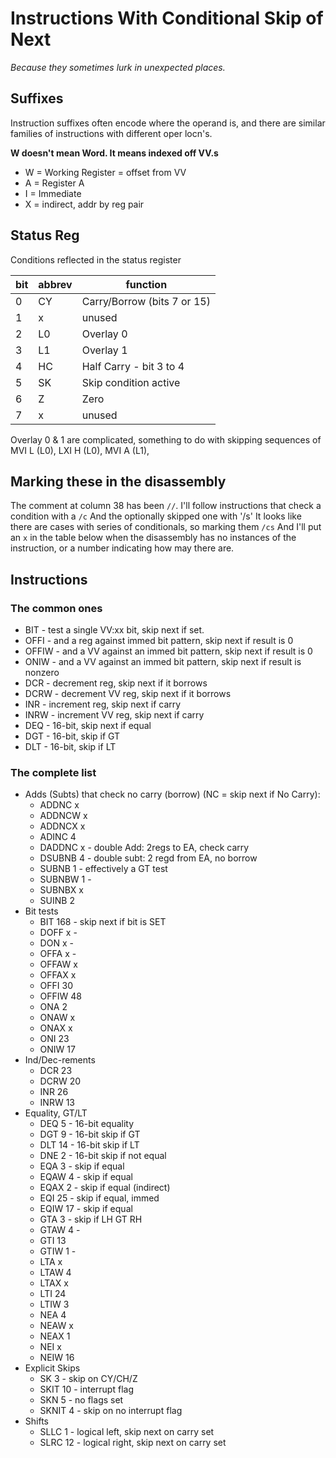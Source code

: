 # Instructions With Conditional Skip of Next

_Because they sometimes lurk in unexpected places._

## Suffixes

Instruction suffixes often encode where the operand is, and there are similar families of instructions with different oper locn's.

**W doesn't mean Word.  It means indexed off VV.s**

* W = Working Register = offset from VV
* A = Register A
* I = Immediate
* X = indirect, addr by reg pair

## Status Reg

Conditions reflected in the status register

|bit|abbrev|function|
|---|------|--------|
|0  |CY    |Carry/Borrow (bits 7 or 15) |
|1  |x     |unused  |
|2  |L0    |Overlay 0 |
|3  |L1    |Overlay 1 |
|4  |HC    |Half Carry - bit 3 to 4 |
|5  |SK    |Skip condition active |
|6  |Z     |Zero |
|7  |x     |unused |

Overlay 0 & 1 are complicated, something to do with skipping sequences of MVI L (L0), LXI H (L0), MVI A (L1),  

## Marking these in the disassembly

The comment at column 38 has been `//`.
I'll follow instructions that check a condition with a `/c`
And the optionally skipped one with '/s'
It looks like there are cases with series of conditionals, so marking them `/cs`
And I'll put an `x` in the table below when the disassembly has no instances of the instruction, or a number indicating how may there are.
## Instructions

### The common ones

* BIT - test a single VV:xx bit, skip next if set.
* OFFI - and a reg against immed bit pattern, skip next if result is 0
* OFFIW - and a VV against an immed bit pattern, skip next if result is 0
* ONIW - and a VV against an immed bit pattern, skip next if result is nonzero
* DCR - decrement reg, skip next if it borrows
* DCRW - decrement VV reg, skip next if it borrows
* INR - increment reg, skip next if carry
* INRW - increment VV reg, skip next if carry
* DEQ - 16-bit, skip next if equal
* DGT - 16-bit, skip if GT
* DLT - 16-bit, skip if LT

### The complete list



* Adds (Subts) that check no carry (borrow) (NC = skip next if No Carry):
	* ADDNC x
	* ADDNCW x
	* ADDNCX x
	* ADINC 4
	* DADDNC x - double Add: 2regs to EA, check carry
	* DSUBNB 4 - double subt: 2 regd from EA, no borrow
	* SUBNB 1 - effectively a GT test
	* SUBNBW 1 -
	* SUBNBX x
	* SUINB 2
* Bit tests
	* BIT 168 - skip next if bit is SET
	* DOFF x -
	* DON x -
	* OFFA x -
	* OFFAW x
	* OFFAX x
	* OFFI 30
	* OFFIW 48
	* ONA 2
	* ONAW x
	* ONAX x
	* ONI 23
	* ONIW 17
* Ind/Dec-rements
	* DCR 23
	* DCRW 20
	* INR 26
	* INRW 13
* Equality, GT/LT
	* DEQ 5 - 16-bit equality
	* DGT 9 - 16-bit skip if GT
	* DLT 14 - 16-bit skip if LT
	* DNE 2 - 16-bit skip if not equal
	* EQA 3 - skip if equal
	* EQAW 4 - skip if equal
	* EQAX 2 - skip if equal (indirect)
	* EQI 25 - skip if equal, immed
	* EQIW 17 - skip if equal
	* GTA 3 - skip if LH GT RH
	* GTAW 4 -
	* GTI 13
	* GTIW 1 -
	* LTA x
	* LTAW 4
	* LTAX x
	* LTI 24
	* LTIW 3
	* NEA 4
	* NEAW x
	* NEAX 1
	* NEI x
	* NEIW 16
* Explicit Skips
	* SK 3 - skip on CY/CH/Z
	* SKIT 10 - interrupt flag
	* SKN 5 - no flags set
	* SKNIT 4 - skip on no interrupt flag
* Shifts
	* SLLC 1 - logical left, skip next on carry set
	* SLRC 12 - logical right, skip next on carry set
